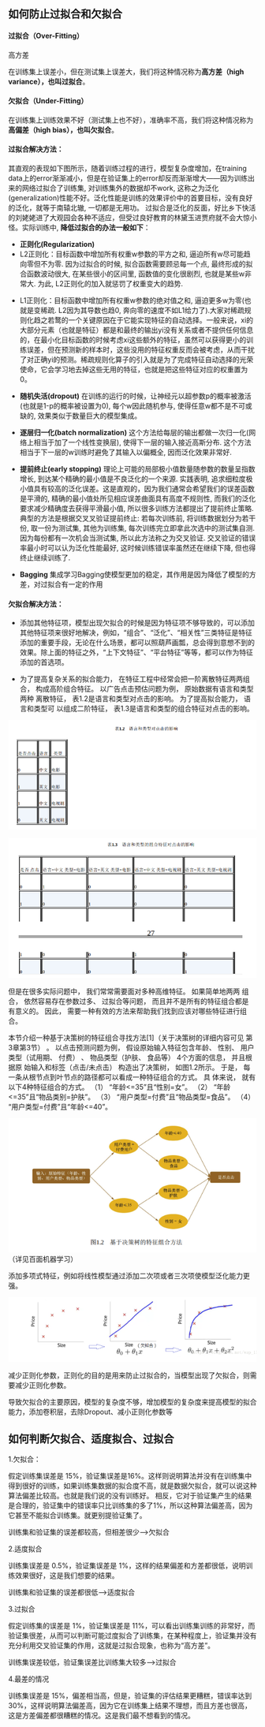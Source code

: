 ## 如何防止过拟合和欠拟合


#### 过拟合（Over-Fitting）

高方差

在训练集上误差小，但在测试集上误差大，我们将这种情况称为**高方差（high variance），也叫过拟合**。


#### 欠拟合（Under-Fitting）

在训练集上训练效果不好（测试集上也不好），准确率不高，我们将这种情况称为**高偏差（high bias），也叫欠拟合**。


#### 过拟合解决方法：

其直观的表现如下图所示，随着训练过程的进行，模型复杂度增加，在training data上的error渐渐减小，但是在验证集上的error却反而渐渐增大——因为训练出来的网络过拟合了训练集, 对训练集外的数据却不work, 这称之为泛化(generalization)性能不好。泛化性能是训练的效果评价中的首要目标，没有良好的泛化，就等于南辕北辙, 一切都是无用功。
过拟合是泛化的反面，好比乡下快活的刘姥姥进了大观园会各种不适应，但受过良好教育的林黛玉进贾府就不会大惊小怪。实际训练中, **降低过拟合的办法一般如下**：

- **正则化(Regularization)** 
- L2正则化：目标函数中增加所有权重w参数的平方之和, 逼迫所有w尽可能趋向零但不为零. 因为过拟合的时候, 拟合函数需要顾忌每一个点, 最终形成的拟合函数波动很大, 在某些很小的区间里, 函数值的变化很剧烈, 也就是某些w非常大. 为此, L2正则化的加入就惩罚了权重变大的趋势.
+ L1正则化：目标函数中增加所有权重w参数的绝对值之和, 逼迫更多w为零(也就是变稀疏. L2因为其导数也趋0, 奔向零的速度不如L1给力了).大家对稀疏规则化趋之若鹜的一个关键原因在于它能实现特征的自动选择。一般来说，xi的大部分元素（也就是特征）都是和最终的输出yi没有关系或者不提供任何信息的，在最小化目标函数的时候考虑xi这些额外的特征，虽然可以获得更小的训练误差，但在预测新的样本时，这些没用的特征权重反而会被考虑，从而干扰了对正确yi的预测。稀疏规则化算子的引入就是为了完成特征自动选择的光荣使命，它会学习地去掉这些无用的特征，也就是把这些特征对应的权重置为0。

- **随机失活(dropout)** 
在训练的运行的时候，让神经元以超参数p的概率被激活(也就是1-p的概率被设置为0), 每个w因此随机参与, 使得任意w都不是不可或缺的, 效果类似于数量巨大的模型集成。

- **逐层归一化(batch normalization)** 
这个方法给每层的输出都做一次归一化(网络上相当于加了一个线性变换层), 使得下一层的输入接近高斯分布. 这个方法相当于下一层的w训练时避免了其输入以偏概全, 因而泛化效果非常好. 

- **提前终止(early stopping)** 
理论上可能的局部极小值数量随参数的数量呈指数增长, 到达某个精确的最小值是不良泛化的一个来源. 实践表明, 追求细粒度极小值具有较高的泛化误差。这是直观的，因为我们通常会希望我们的误差函数是平滑的, 精确的最小值处所见相应误差曲面具有高度不规则性, 而我们的泛化要求减少精确度去获得平滑最小值, 所以很多训练方法都提出了提前终止策略. 
典型的方法是根据交叉叉验证提前终止: 若每次训练前, 将训练数据划分为若干份, 取一份为测试集, 其他为训练集, 每次训练完立即拿此次选中的测试集自测. 因为每份都有一次机会当测试集, 所以此方法称之为交叉验证. 交叉验证的错误率最小时可以认为泛化性能最好, 这时候训练错误率虽然还在继续下降, 但也得终止继续训练了. 

- **Bagging** 集成学习Bagging使模型更加的稳定，其作用是因为降低了模型的方差，对过拟合有一定的作用


#### 欠拟合解决方法：

- 添加其他特征项，模型出现欠拟合的时候是因为特征项不够导致的，可以添加其他特征项来很好地解决，例如，“组合”、“泛化”、“相关性”三类特征是特征添加的重要手段，无论在什么场景，都可以照葫芦画瓢，总会得到意想不到的效果。除上面的特征之外，“上下文特征”、“平台特征”等等，都可以作为特征添加的首选项。


- 为了提高复杂关系的拟合能力， 在特征工程中经常会把一阶离散特征两两组合， 构成高阶组合特征。 以广告点击预估问题为例， 原始数据有语言和类型两种
离散特征， 表1.2是语言和类型对点击的影响。 为了提高拟合能力， 语言和类型可
以组成二阶特征， 表1.3是语言和类型的组合特征对点击的影响。

![image](https://github.com/liuchuanloong/AI-Notes/blob/master/picture/pic20191006001.png)

![image](https://github.com/liuchuanloong/AI-Notes/blob/master/picture/pic20191006002.png)

但是在很多实际问题中， 我们常常需要面对多种高维特征。 如果简单地两两
组合， 依然容易存在参数过多、 过拟合等问题， 而且并不是所有的特征组合都是
有意义的。 因此， 需要一种有效的方法来帮助我们找到应该对哪些特征进行组
合。

本节介绍一种基于决策树的特征组合寻找方法[1]（关于决策树的详细内容可见
第3章第3节） 。 以点击预测问题为例， 假设原始输入特征包含年龄、 性别、 用户
类型（试用期、 付费） 、 物品类型（护肤、 食品等） 4个方面的信息， 并且根据原
始输入和标签（点击/未点击） 构造出了决策树， 如图1.2所示。
于是， 每一条从根节点到叶节点的路径都可以看成一种特征组合的方式。 具
体来说， 就有以下4种特征组合的方式。
（1） “年龄<=35”且“性别=女”。
（2） “年龄<=35”且“物品类别=护肤”。
（3） “用户类型=付费”且“物品类型=食品”。
（4） “用户类型=付费”且“年龄<=40”。

![image](https://github.com/liuchuanloong/AI-Notes/blob/master/picture/pic20191006003.png)
（详见百面机器学习）

添加多项式特征，例如将线性模型通过添加二次项或者三次项使模型泛化能力更强。

![image](https://github.com/liuchuanloong/AI-Notes/blob/master/picture/pic20191006004.png)

减少正则化参数，正则化的目的是用来防止过拟合的，当模型出现了欠拟合，则需要减少正则化参数。


导致欠拟合的主要原因，模型的复杂度不够，增加模型的复杂度来提高模型的拟合能力，添加卷积层，去除Dropout、减小正则化参数等

## 如何判断欠拟合、适度拟合、过拟合

1.欠拟合：

假定训练集误差是 15%，验证集误差是16%。这样则说明算法并没有在训练集中得到很好的训练，如果训练集数据的拟合度不高，就是数据欠拟合，就可以说这种算法偏差比较高。也就是我们说的没有训练好。
相反，它对于验证集产生的结果是合理的，验证集中的错误率只比训练集的多了1%，所以这种算法偏差高，因为它甚至不能拟合训练集。就更别提验证集了。

训练集和验证集的误差都较高，但相差很少——>欠拟合

2.适度拟合

训练集误差是 0.5%，验证集误差是 1%，这样的结果偏差和方差都很低，说明训练效果很好，这是我们想要的结果。

训练集和验证集的误差都很低——>适度拟合

3.过拟合

假定训练集的误差是 1%，验证集误差是 11%，可以看出训练集训练的非常好，而验证集很差，从而可以判断可能过度拟合了训练集，在某种程度上，验证集并没有充分利用交叉验证集的作用，这就是过拟合现象，也称为“高方差”。

训练集误差较低，验证集误差比训练集大较多——>过拟合

4.最差的情况

训练集误差是 15%，偏差相当高，但是，验证集的评估结果更糟糕，错误率达到 30%，这样说明算法偏差高，因为它在训练集上结果不理想，而且方差也很高，这是方差偏差都很糟糕的情况。这是我们最不想看到的情况。
